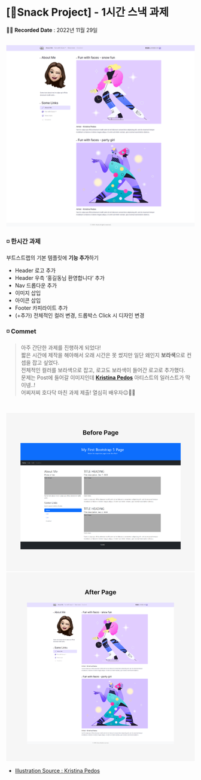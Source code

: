 # [🍪Snack Project] - 1시간 스낵 과제

✍🏻 **Recorded Date** : 2022년 11월 29일
<br><br>

<img src="./img/minip2_01.png"><br>

### ◽ 한시간 과제

부트스트랩의 기본 템플릿에 **기능 추가**하기

- Header 로고 추가
- Header 우측 ‘홍길동님 환영합니다’ 추가
- Nav 드롭다운 추가
- 이미지 삽입
- 아이콘 삽입
- Footer 카피라이트 추가
- (+추가) 전체적인 컬러 변경, 드롭박스 Click 시 디자인 변경

### ◽ Commet

> 아주 간단한 과제를 진행하게 되었다!<br>
> 짧은 시간에 제작을 해야해서 오래 시간은 못 썼지만 일단 왜인지 **보라색**으로 컨셉을 잡고 싶었다.<br>
> 전체적인 컬러를 보라색으로 잡고, 로고도 보라색이 들어간 로고로 추가했다.<br>
> 문제는 Post에 들어갈 이미지인데 [**Kristina Pedos**](https://www.behance.net/13chrisart) 아티스트의 일러스트가 딱이넹..!<br>
> 어찌저찌 호다닥 마친 과제 제출! 열심히 배우자😉✋🏻

<br>

<img src="./img/minip2_03.png"><br>
<img src="./img/minip2_04.png"><br>

- [Illustration Source : Kristina Pedos](https://www.behance.net/13chrisart)
